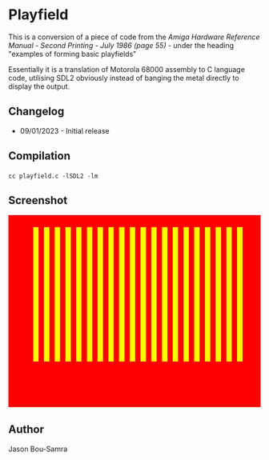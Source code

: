 # Playfield
This is a conversion of a piece of code from the *Amiga Hardware Reference Manual - Second Printing - July 1986 (page 55)* - under the heading "examples of forming basic playfields"

Essentially it is a translation of Motorola 68000 assembly to C language code, utilising SDL2 obviously instead of banging the metal directly to display the output.

## Changelog
* 09/01/2023 - Initial release

## Compilation
`cc playfield.c -lSDL2 -lm`

## Screenshot
![playfield](https://github.com/bou-samra/playfield/blob/main/fs-uae-full-2012271552-01.png)

## Author
Jason Bou-Samra

